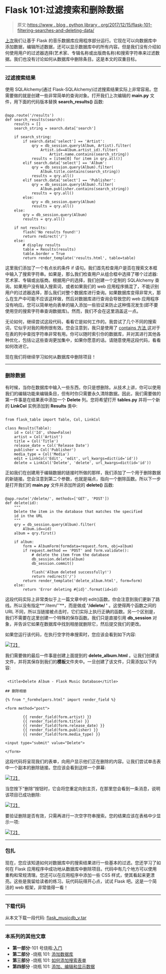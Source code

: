 # Flask 101:过滤搜索和删除数据

> 原文:[https://www . blog . python library . org/2017/12/15/flask-101-filtering-searches-and-deleting-data/](https://www.blog.pythonlibrary.org/2017/12/15/flask-101-filtering-searches-and-deleting-data/)

[上次](https://www.blog.pythonlibrary.org/2017/12/14/flask-101-adding-editing-and-displaying-data/)我们让基于 Flask 的音乐数据库应用程序部分运行。它现在可以向数据库中添加数据，编辑所述数据，还可以显示数据库中的所有内容。但是我们没有介绍如何使用用户的过滤器选择(艺术家、专辑名称或出版商名称)和搜索字符串来过滤数据。我们也没有讨论如何从数据库中删除条目。这是本文的双重目标。

* * *

### 过滤搜索结果

使用 SQLAlchemy(通过 Flask-SQLAlchemy)过滤搜索结果实际上非常容易。您需要做的就是创建一些非常简单的查询对象。打开我们上次编辑的 **main.py** 文件，用下面的代码版本替换 **search_results()** 函数:

```

@app.route('/results')
def search_results(search):
    results = []
    search_string = search.data['search']

    if search_string:
        if search.data['select'] == 'Artist':
            qry = db_session.query(Album, Artist).filter(
                Artist.id==Album.artist_id).filter(
                    Artist.name.contains(search_string))
            results = [item[0] for item in qry.all()]
        elif search.data['select'] == 'Album':
            qry = db_session.query(Album).filter(
                Album.title.contains(search_string))
            results = qry.all()
        elif search.data['select'] == 'Publisher':
            qry = db_session.query(Album).filter(
                Album.publisher.contains(search_string))
            results = qry.all()
        else:
            qry = db_session.query(Album)
            results = qry.all()
    else:
        qry = db_session.query(Album)
        results = qry.all()

    if not results:
        flash('No results found!')
        return redirect('/')
    else:
        # display results
        table = Results(results)
        table.border = True
        return render_template('results.html', table=table)

```

这里我们添加了一个有点长的条件 if 语句。我们首先检查用户是否在搜索文本框中输入了搜索字符串。如果是，那么我们检查用户从组合框中选择了哪个过滤器:艺术家、专辑或出版商。根据用户的选择，我们创建一个定制的 SQLAlchemy 查询。如果用户没有输入搜索词，或者如果我们的 web 应用程序搞混了，不能识别用户的过滤器选择，那么我们对整个数据库进行查询。如果数据库变得非常大，那么在生产中可能不应该这样做，然后对数据库进行查询会导致您的 web 应用程序没有响应。您可以简单地向表单的输入添加一些验证来防止这种情况发生(即不要使用空的搜索字符串查询数据库)。然而，我们不会在这里涵盖这一点。

无论如何，继续尝试这段代码，看看它是如何工作的。我尝试了几个不同的搜索词，它似乎对我的用例很有效。您会注意到，我只是使用了 [contains 方法](http://docs.sqlalchemy.org/en/latest/orm/internals.html#sqlalchemy.orm.properties.RelationshipProperty.Comparator.contains),这对于在表的列中查找字符串非常有用。你可以随时索引你的数据库，并对其进行其他各种优化，包括让这些查询更加集中，如果你愿意的话。请随意使用这段代码，看看如何改进它。

现在我们将继续学习如何从数据库中删除项目！

* * *

### 删除数据

有时候，当你在数据库中输入一些东西，你只是想删除。从技术上讲，你可以使用我们的编辑功能来编辑条目，但有时你只需要永久清除数据。因此，我们需要做的第一件事是在结果表中添加一个 **Delete** 列。您将希望打开 **tables.py** 并将一个新的 **LinkCol** 实例添加到 **Results** 类中:

```

from flask_table import Table, Col, LinkCol

class Results(Table):
    id = Col('Id', show=False)
    artist = Col('Artist')
    title = Col('Title')
    release_date = Col('Release Date')
    publisher = Col('Publisher')
    media_type = Col('Media')
    edit = LinkCol('Edit', 'edit', url_kwargs=dict(id='id'))
    delete = LinkCol('Delete', 'delete', url_kwargs=dict(id='id'))

```

正如我们在创建用于编辑数据的链接时所做的那样，我们添加了一个用于删除数据的新链接。您会注意到第二个参数，也就是端点，指向一个删除函数。所以下一步是打开我们的 **main.py** 文件并添加所说的 **delete()** 函数:

```

@app.route('/delete/', methods=['GET', 'POST'])
def delete(id):
    """
    Delete the item in the database that matches the specified
    id in the URL
    """
    qry = db_session.query(Album).filter(
        Album.id==id)
    album = qry.first()

    if album:
        form = AlbumForm(formdata=request.form, obj=album)
        if request.method == 'POST' and form.validate():
            # delete the item from the database
            db_session.delete(album)
            db_session.commit()

            flash('Album deleted successfully!')
            return redirect('/')
        return render_template('delete_album.html', form=form)
    else:
        return 'Error deleting #{id}'.format(id=id) 
```

这段代码实际上非常类似于上一篇文章中的 edit()函数。你会注意到我们更新了路线。所以没有指定**'/item/<id>'</id>'**，而是做成 **'/delete/ <id>'</id>** 。这使得两个函数之间的 URL 不同，所以当链接被点击时，它们实际上执行正确的函数。另一个区别是，我们不需要在这里创建一个特殊的保存函数。我们只是直接引用 **db_session** 对象，并告诉它如果在数据库中找到相册就删除它，然后提交我们的更改。

如果您运行该代码，在执行空字符串搜索时，您应该会看到如下内容:

[![](../Images/b182671c1f93df8f1368ca30b84e583f.png)T2】](https://www.blog.pythonlibrary.org/wp-content/uploads/2017/12/flask_musicdb_deleting_link.png)

我们需要做的最后一件事是创建上面提到的 **delete_album.html** 。让我们创建该文件，并将其保存到我们的**模板**文件夹中。一旦创建了该文件，只需添加以下内容:

```

 <title>Delete Album - Flask Music Database</title>

## 删除相册

{% from "_formhelpers.html" import render_field %}

<form method="post">

        {{ render_field(form.artist) }}
        {{ render_field(form.title) }}
        {{ render_field(form.release_date) }}
        {{ render_field(form.publisher) }}
        {{ render_field(form.media_type) }}

<input type="submit" value="Delete"> 

</form> 
```

这段代码将呈现我们的表单，向用户显示他们正在删除的内容。让我们尝试单击表中一个副本的删除链接。您应该会看到这样一个屏幕:

[![](../Images/6f643f71cf67f256affd47bfb4a6a2fd.png)T2】](https://www.blog.pythonlibrary.org/wp-content/uploads/2017/12/flask_musicdb_delete_album.png)

当您按下“删除”按钮时，它会将您重定向到主页，在那里您会看到一条消息，说明该项目已成功删除:

[![](../Images/edde96c267fef99dc57a9c9ec683c1a1.png)T2】](https://www.blog.pythonlibrary.org/wp-content/uploads/2017/12/flask_musicdb_del_success.png)

要验证删除是否有效，只需再进行一次空字符串搜索。您的结果应该在表格中少显示一项:

[![](../Images/e2009c1be5a7d46fb3dbdb88d913c14c.png)T2】](https://www.blog.pythonlibrary.org/wp-content/uploads/2017/12/flask_musicdb_deleted_results.png)

* * *

### 包扎

现在，您应该知道如何对数据库中的搜索结果进行一些基本的过滤。您还学习了如何在 Flask 应用程序中成功地从数据库中删除项目。代码中有几个地方可以使用重构和常规清理。您还可以在应用程序中添加一些 CSS 样式，使其看起来更漂亮。这些是我留给读者的练习。玩代码玩得开心点，试试 Flask 吧。这是一个简洁的 web 框架，非常值得一看！

* * *

### 下载代码

从本文下载一段代码: [flask_musicdb_v.tar](https://www.blog.pythonlibrary.org/wp-content/uploads/2017/12/flask_musicdb_v.tar.gz)

* * *

### 本系列的其他文章

*   **第一部分**-101 号烧瓶:[入门](https://www.blog.pythonlibrary.org/2017/12/12/flask-101-getting-started/)
*   **第二部分** -烧瓶 101: [添加数据库](https://www.blog.pythonlibrary.org/2017/12/12/flask-101-adding-a-database/)
*   **第三部分** -烧瓶 101: [如何添加搜索表单](https://www.blog.pythonlibrary.org/2017/12/13/flask-101-how-to-add-a-search-form/)
*   **第四部分** -烧瓶 101: [添加、编辑和显示数据](https://www.blog.pythonlibrary.org/2017/12/14/flask-101-adding-editing-and-displaying-data/)